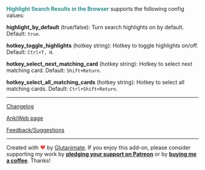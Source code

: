 <span style="color: #249191; font-weight: bold;">Highlight Search Results in the Browser</span> supports the following config values:

**highlight_by_default** (true/false): Turn search highlights on by default. Default: `true`.

**hotkey_toggle_highlights** (hotkey string): Hotkey to toggle highlights on/off. Default: `Ctrl+T, H`.

**hotkey_select_next_matching_card** (hotkey string): Hotkey to select next matching card. Default: `Shift+Return`.

**hotkey_select_all_matching_cards** (hotkey string): Hotkey to select all matching cards. Default: `Ctrl+Shift+Return`.

---

[Changelog](https://github.com/glutanimate/highlight-search-results/blob/master/CHANGELOG.md)

[AnkiWeb page](https://ankiweb.net/shared/info/225180905)

[Feedback/Suggestions](https://github.com/glutanimate/highlight-search-results/issues)

---

Created with <span style="color: #ff3d2e; font-weight: bold;">❤️</span> by [Glutanimate](https://glutanimate.com). If you enjoy this add-on, please consider supporting my work by **[pledging your support on Patreon](https://www.patreon.com/bePatron?u=7522179)** or by **[buying me a coffee](https://ko-fi.com/X8X0L4YV)**. Thanks!